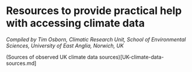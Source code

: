 # Resources to provide practical help with accessing climate data

*Compiled by Tim Osborn, Climatic Research Unit, School of Environmental Sciences, University of East Anglia, Norwich, UK*

(Sources of observed UK climate data sources)[UK-climate-data-sources.md]
